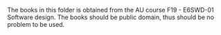 The books in this folder is obtained from the AU course F19 - E6SWD-01 Software design.
The books should be public domain, thus should be no problem to be used.